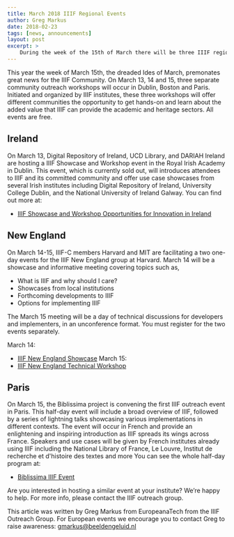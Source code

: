 ```yaml
---
title: March 2018 IIIF Regional Events
author: Greg Markus
date: 2018-02-23
tags: [news, announcements]
layout: post
excerpt: >
    During the week of the 15th of March there will be three IIIF regional events held in Dublin, Boston and Paris.
---
```


This year the week of March 15th, the dreaded Ides of March, premonates great news for the IIIF Community. On March 13, 14 and 15, three separate community outreach workshops will occur in Dublin, Boston and Paris. Initiated and organized by IIIF institutes, these three workshops will offer different communities the opportunity to get hands-on and learn about the added value that IIIF can provide the academic and heritage sectors. All events are free.

## Ireland

On March 13, Digital Repository of Ireland, UCD Library, and DARIAH Ireland are hosting a IIIF Showcase and Workshop event in the Royal Irish Academy in Dublin. This event, which is currently sold out, will introduces attendees to IIIF and its committed community and offer use case showcases from several Irish institutes including Digital Repository of Ireland, University College Dublin, and the National University of Ireland Galway. You can find out more at:

* [IIIF Showcase and Workshop Opportunities for Innovation in Ireland][Ireland]

## New England

On March 14-15, IIIF-C members Harvard and MIT are facilitating a two one-day events for the  IIIF New England group at Harvard. March 14 will be a showcase and informative meeting covering topics such as,

 * What is IIIF and why should I care?
 * Showcases from local institutions
 * Forthcoming developments to IIIF
 * Options for implementing IIIF

The March 15 meeting will be a day of technical discussions for developers and implementers, in an unconference format. You must register for the two events separately.

March 14:  
 * [IIIF New England Showcase][harvard-showcase]
March 15:
 * [IIIF New England Technical Workshop][harvard-workshop]

## Paris

On March 15, the Biblissima project is convening the first IIIF outreach event in Paris. This half-day event will include a broad overview of IIIF, followed by a series of lightning talks showcasing various implementations in different contexts. The event will occur in French and provide an enlightening and inspiring introduction as IIIF spreads its wings across France. Speakers and use cases will be given by French institutes already  using IIIF including the National Library of France, Le Louvre, Institut de recherche et d'histoire des textes and more You can see the whole half-day program at:

 *  [Biblissima IIIF Event][biblissima]

Are you interested in hosting a similar event at your institute? We’re happy to help. For more info, please contact the IIIF outreach group.

This article was written by Greg Markus from EuropeanaTech from the IIIF Outreach Group. For European events we encourage you to contact Greg to raise awareness: [gmarkus@beeldengeluid.nl][greg-email]

[Ireland]: https://www.eventbrite.com/e/iiif-showcase-and-workshop-opportunities-for-innovation-in-ireland-tickets-42938073935?aff=
[harvard-showcase]: https://www.eventbrite.com/e/iiif-new-england-showcase-tickets-42958581273
[harvard-workshop]: https://www.eventbrite.com/e/iiif-new-england-technical-workshop-tickets-43187327459
[biblissima]: http://www.biblissima-condorcet.fr/fr/actualites/innover-redecouvrir-patrimoine-ecrit-evenement-biblissima-iiif
[greg-email]: mailto:gmarkus@beeldengeluid.nl
